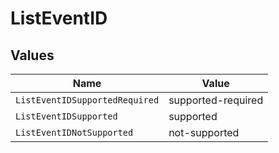 # ListEventID


## Values

| Name                           | Value                          |
| ------------------------------ | ------------------------------ |
| `ListEventIDSupportedRequired` | supported-required             |
| `ListEventIDSupported`         | supported                      |
| `ListEventIDNotSupported`      | not-supported                  |